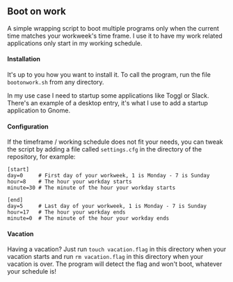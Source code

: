 Boot on work
------------

A simple wrapping script to boot multiple programs only when the current time matches your workweek's time frame. I use it to have my work related applications only start in my working schedule.

#### Installation

It's up to you how you want to install it. To call the program, run the file `bootonwork.sh` from any directory.

In my use case I need to startup some applications like Toggl or Slack. There's an example of a desktop entry, it's what I use to add a startup application to Gnome. 

#### Configuration

If the timeframe / working schedule does not fit your needs, you can tweak the script by adding a file called `settings.cfg` in the directory of the repository, for example: 

```
[start]
day=0     # First day of your workweek, 1 is Monday - 7 is Sunday
hour=8    # The hour your workday starts
minute=30 # The minute of the hour your workday starts

[end]
day=5     # Last day of your workweek, 1 is Monday - 7 is Sunday
hour=17   # The hour your workday ends
minute=0  # The minute of the hour your workday ends
```
#### Vacation

Having a vacation? Just run `touch vacation.flag` in this directory when your vacation starts and run `rm vacation.flag` in this directory when your vacation is over. The program will detect the flag and won't boot, whatever your schedule is!
